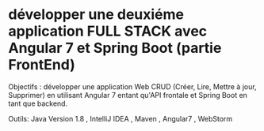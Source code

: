 # développer une deuxiéme application FULL STACK avec Angular 7 et Spring Boot (partie FrontEnd)
Objectifs : développer une application Web CRUD (Créer, Lire, Mettre à jour, Supprimer) en utilisant Angular 7 entant qu'API frontale et Spring Boot en tant que backend.

Outils: Java Version 1.8 , IntelliJ IDEA , Maven , Angular7 , WebStorm
